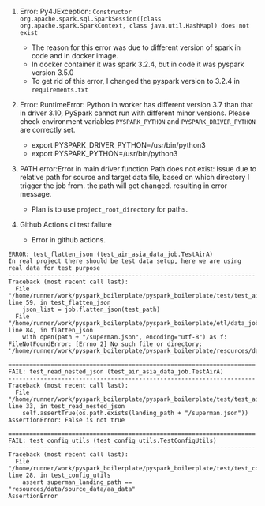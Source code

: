 1. Error: Py4JException: `Constructor org.apache.spark.sql.SparkSession([class org.apache.spark.SparkContext, class java.util.HashMap]) does not exist`
   - The reason for this error was due to different version of spark in code and in docker image.
   - In docker container it was spark 3.2.4, but in code it was pyspark version 3.5.0
   - To get rid of this error, I changed the pyspark version to 3.2.4 in `requirements.txt`
2. Error: RuntimeError: Python in worker has different version 3.7 than that in driver 3.10, PySpark cannot run with different minor versions. 
Please check environment variables `PYSPARK_PYTHON` and `PYSPARK_DRIVER_PYTHON` are correctly set. 
   - export PYSPARK_DRIVER_PYTHON=/usr/bin/python3 
   - export PYSPARK_PYTHON=/usr/bin/python3

3. PATH error:Error in main driver function Path does not exist: Issue due to relative path for source and target data file, 
based on which directory I trigger the job from. the path will get changed. resulting in error message. 
   - Plan is to use `project_root_directory` for paths.


4. Github Actions ci test failure
   - Error in github actions. 
```======================================================================
ERROR: test_flatten_json (test_air_asia_data_job.TestAirA)
In real project there should be test data setup, here we are using real data for test purpose
----------------------------------------------------------------------
Traceback (most recent call last):
  File "/home/runner/work/pyspark_boilerplate/pyspark_boilerplate/test/test_air_asia_data_job.py", line 59, in test_flatten_json
    json_list = job.flatten_json(test_path)
  File "/home/runner/work/pyspark_boilerplate/pyspark_boilerplate/etl/data_jobs/air_asia_data_job.py", line 84, in flatten_json
    with open(path + "/superman.json", encoding="utf-8") as f:
FileNotFoundError: [Errno 2] No such file or directory: '/home/runner/work/pyspark_boilerplate/pyspark_boilerplate/resources/data/source_data/aa_data/superman.json'

======================================================================
FAIL: test_read_nested_json (test_air_asia_data_job.TestAirA)
----------------------------------------------------------------------
Traceback (most recent call last):
  File "/home/runner/work/pyspark_boilerplate/pyspark_boilerplate/test/test_air_asia_data_job.py", line 33, in test_read_nested_json
    self.assertTrue(os.path.exists(landing_path + "/superman.json"))
AssertionError: False is not true

======================================================================
FAIL: test_config_utils (test_config_utils.TestConfigUtils)
----------------------------------------------------------------------
Traceback (most recent call last):
  File "/home/runner/work/pyspark_boilerplate/pyspark_boilerplate/test/test_config_utils.py", line 28, in test_config_utils
    assert superman_landing_path == "resources/data/source_data/aa_data"
AssertionError
```